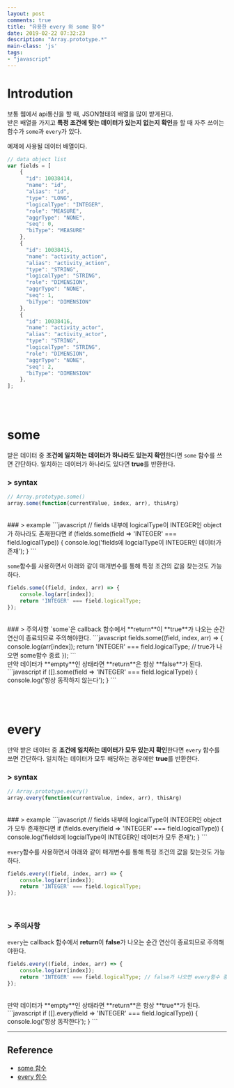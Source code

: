 ```yaml
---
layout: post
comments: true
title: "유용한 every 와 some 함수"
date: 2019-02-22 07:32:23
description: "Array.prototype.*"
main-class: 'js'
tags: 
- "javascript"
---
```

# Introdution
보통 웹에서 api통신을 할 때, JSON형태의 배열을 많이 받게된다.<br/>
받은 배열을 가지고 **특정 조건에 맞는 데이터가 있는지 없는지 확인**을 할 때 자주 쓰이는 함수가 `some`과 `every`가 있다.

예제에 사용될 데이터 배열이다.
```javascript
// data object list
var fields = [
    {
      "id": 10038414,
      "name": "id",
      "alias": "id",
      "type": "LONG",
      "logicalType": "INTEGER",
      "role": "MEASURE",
      "aggrType": "NONE",
      "seq": 0,
      "biType": "MEASURE"
    },
    {
      "id": 10038415,
      "name": "activity_action",
      "alias": "activity_action",
      "type": "STRING",
      "logicalType": "STRING",
      "role": "DIMENSION",
      "aggrType": "NONE",
      "seq": 1,
      "biType": "DIMENSION"
    },
    {
      "id": 10038416,
      "name": "activity_actor",
      "alias": "activity_actor",
      "type": "STRING",
      "logicalType": "STRING",
      "role": "DIMENSION",
      "aggrType": "NONE",
      "seq": 2,
      "biType": "DIMENSION"
    },
];
```
<br/><br/>
# some
받은 데이터 중 **조건에 일치하는 데이터가 하나라도 있는지 확인**한다면 `some` 함수를 쓰면 간단하다.
일치하는 데이터가 하나라도 있다면 **true**를 반환한다.

### > syntax
```javascript
// Array.prototype.some()
array.some(function(currentValue, index, arr), thisArg)
```
<br/>
### > example
```javascript
// fields 내부에 logicalType이 INTEGER인 object가 하나라도 존재한다면
if (fields.some(field => 'INTEGER' === field.logicalType)) {
    console.log('fields에 logcialType이 INTEGER인 데이터가 존재');
}
```
<br/>

`some`함수를 사용하면서 아래와 같이 매개변수를 통해 특정 조건의 값을 찾는것도 가능하다.
```javascript
fields.some((field, index, arr) => {
    console.log(arr[index]);
    return 'INTEGER' === field.logicalType;
});
```
<br/>
### > 주의사항
`some`은 callback 함수에서 **return**이 **true**가 나오는 순간 연산이 종료되므로 주의해야한다.
```javascript
fields.some((field, index, arr) => {
    console.log(arr[index]);
    return 'INTEGER' === field.logicalType; // true가 나오면 some함수 종료
});
```
<br/>
만약 데이터가 **empty**인 상태라면 **return**은 항상 **false**가 된다.
```javascript
if ([].some(field => 'INTEGER' === field.logicalType)) {
    console.log('항상 동작하지 않는다');
}
```

<br/><br/>
# every
만약 받은 데이터 중 **조건에 일치하는 데이터가 모두 있는지 확인**한다면 `every` 함수를 쓰면 간단하다.
일치하는 데이터가 모두 해당하는 경우에만 **true**를 반환한다.

### > syntax
```javascript
// Array.prototype.every()
array.every(function(currentValue, index, arr), thisArg)
```
<br/>
### > example
```javascript
// fields 내부에 logicalType이 INTEGER인 object가 모두 존재한다면
if (fields.every(field => 'INTEGER' === field.logicalType)) {
    console.log('fields에 logcialType이 INTEGER인 데이터가 모두 존재');
}
``` 
<br/>

`every`함수를 사용하면서 아래와 같이 매개변수를 통해 특정 조건의 값을 찾는것도 가능하다.
```javascript
fields.every((field, index, arr) => {
    console.log(arr[index]);
    return 'INTEGER' === field.logicalType;
});
```
<br/>

### > 주의사항
`every`는 callback 함수에서 **return**이 **false**가 나오는 순간 연산이 종료되므로 주의해야한다.
```javascript
fields.every((field, index, arr) => {
    console.log(arr[index]);
    return 'INTEGER' === field.logicalType; // false가 나오면 every함수 종료
});
```
<br/>
만약 데이터가 **empty**인 상태라면 **return**은 항상 **true**가 된다.
```javascript
if ([].every(field => 'INTEGER' === field.logicalType)) {
    console.log('항상 동작한다');
}
```

---
## Reference
- [some 함수](https://developer.mozilla.org/ko/docs/Web/JavaScript/Reference/Global_Objects/Array/some)
- [every 함수](https://developer.mozilla.org/ko/docs/Web/JavaScript/Reference/Global_Objects/Array/every)
